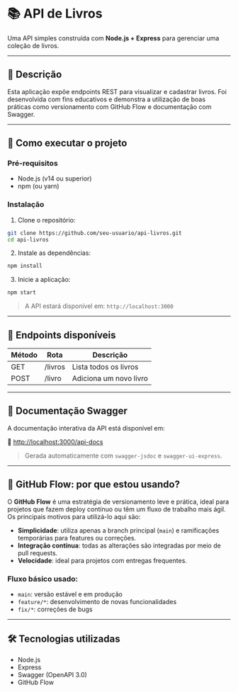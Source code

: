 # 📚 API de Livros

Uma API simples construída com **Node.js + Express** para gerenciar uma coleção de livros.

---

## 🧾 Descrição

Esta aplicação expõe endpoints REST para visualizar e cadastrar livros. Foi desenvolvida com fins educativos e demonstra a utilização de boas práticas como versionamento com GitHub Flow e documentação com Swagger.

---

## 🚀 Como executar o projeto

### Pré-requisitos

- Node.js (v14 ou superior)
- npm (ou yarn)

### Instalação

1. Clone o repositório:

```bash
git clone https://github.com/seu-usuario/api-livros.git
cd api-livros
```

2. Instale as dependências:

```bash
npm install
```

3. Inicie a aplicação:

```bash
npm start
```

> A API estará disponível em: `http://localhost:3000`

---

## 📘 Endpoints disponíveis

| Método | Rota    | Descrição              |
|--------|---------|------------------------|
| GET    | /livros | Lista todos os livros  |
| POST   | /livro  | Adiciona um novo livro |

---

## 📑 Documentação Swagger

A documentação interativa da API está disponível em:

🔗 [http://localhost:3000/api-docs](http://localhost:3000/api-docs)

> Gerada automaticamente com `swagger-jsdoc` e `swagger-ui-express`.

---

## 🌿 GitHub Flow: por que estou usando?

O **GitHub Flow** é uma estratégia de versionamento leve e prática, ideal para projetos que fazem deploy contínuo ou têm um fluxo de trabalho mais ágil. Os principais motivos para utilizá-lo aqui são:

- **Simplicidade**: utiliza apenas a branch principal (`main`) e ramificações temporárias para features ou correções.
- **Integração contínua**: todas as alterações são integradas por meio de pull requests.
- **Velocidade**: ideal para projetos com entregas frequentes.

### Fluxo básico usado:

- `main`: versão estável e em produção  
- `feature/*`: desenvolvimento de novas funcionalidades  
- `fix/*`: correções de bugs  

---

## 🛠 Tecnologias utilizadas

- Node.js  
- Express  
- Swagger (OpenAPI 3.0)  
- GitHub Flow  
